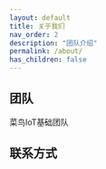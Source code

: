```yaml
---
layout: default
title: 关于我们
nav_order: 2
description: "团队介绍"
permalink: /about/
has_children: false
---
```

## 团队
菜鸟IoT基础团队
## 联系方式


